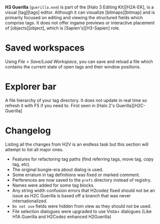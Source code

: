 **H3 Guerilla** (`guerilla.exe`) is part of the [Halo 3 Editing Kit][H2A-EK], is a visual [tag][tags] editor. Although it can visualize [bitmaps][bitmap] and is primarily focused on editing and viewing the structured fields which comprise tags. It does not offer ingame previews or interactive placement of [objects][object], which is [Sapien's][H3-Sapien] role.

# Saved workspaces
Using _File > Save/Load Workspace_, you can save and reload a file which contains the current state of open tags and their window positions.

# Explorer bar
A file hierarchy of your tag directory. It does not update in real time so refresh it with F5 if you need to. First seen in [Halo 2's Guerilla][H2C-Guerilla]

# Changelog
Listing all the changes from H2V is an endless task but this section will attempt to list all major ones.
- Features for refactoring tag paths (find referring tags, move tag, copy tag, etc).
- The original bungie-era about dialog is used.
- Some erratum in tag definitions was fixed or marked comment.
- Perferences are now saved to the `prefs` directory instead of registry.
- Names were added for some tag blocks.
- Any string width confusion errors that H2codez fixed should not be an issue as H2C Guerilla is based off a branch that was never internationalized.
- `Do not use` fields were hidden from view as they should not be used.
- File selection dialogues were upgraded to use Vista+ dialogues (Like H1A Guerilla and H2Codez enhanced H2Guerilla)